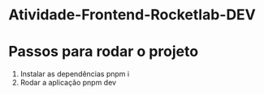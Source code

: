 # Atividade-Frontend-Rocketlab-DEV

# Passos para rodar o projeto

1. Instalar as dependências
    pnpm i
2. Rodar a aplicação
    pnpm dev